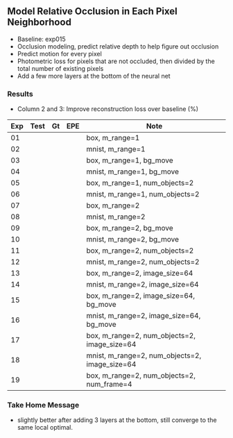## Model Relative Occlusion in Each Pixel Neighborhood

- Baseline: exp015
- Occlusion modeling, predict relative depth to help figure out occlusion
- Predict motion for every pixel
- Photometric loss for pixels that are not occluded, then divided by the total number of existing pixels
- Add a few more layers at the bottom of the neural net

### Results

- Column 2 and 3: Improve reconstruction loss over baseline (%) 

| Exp  | Test | Gt   | EPE  | Note |
| ---- | ---- | ---- | ---- | ---- | 
| 01 |  |  |  | box, m_range=1 |
| 02 |  |  |  | mnist, m_range=1 |
| 03 |  |  |  | box, m_range=1, bg_move |
| 04 |  |  |  | mnist, m_range=1, bg_move |
| 05 |  |  |  | box, m_range=1, num_objects=2 |
| 06 |  |  |  | mnist, m_range=1, num_objects=2 |
| 07 |  |  |  | box, m_range=2 |
| 08 |  |  |  | mnist, m_range=2 |
| 09 |  |  |  | box, m_range=2, bg_move |
| 10 |  |  |  | mnist, m_range=2, bg_move |
| 11 |  |  |  | box, m_range=2, num_objects=2 |
| 12 |  |  |  | mnist, m_range=2, num_objects=2 |
| 13 |  |  |  | box, m_range=2, image_size=64 |
| 14 |  |  |  | mnist, m_range=2, image_size=64 |
| 15 |    |  |      | box, m_range=2, image_size=64, bg_move |
| 16 |    |  |      | mnist, m_range=2, image_size=64, bg_move |
| 17 |    |  |      | box, m_range=2, num_objects=2, image_size=64 |
| 18 |    |  |      | mnist, m_range=2, num_objects=2, image_size=64 |
| 19 |    |  |      | box, m_range=2, num_objects=2, num_frame=4 |

### Take Home Message

- slightly better after adding 3 layers at the bottom, still converge to the same local optimal.
